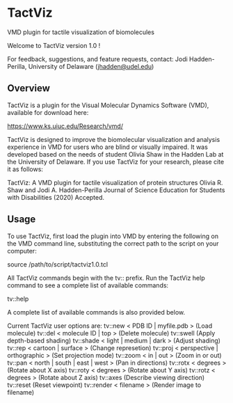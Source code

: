# TactViz
VMD plugin for tactile visualization of biomolecules

Welcome to TactViz version 1.0 !

For feedback, suggestions, and feature requests, contact:
Jodi Hadden-Perilla, University of Delaware (jhadden@udel.edu)

Overview
--------

TactViz is a plugin for the Visual Molecular Dynamics Software (VMD), available
for download here:

https://www.ks.uiuc.edu/Research/vmd/

TactViz is designed to improve the biomolecular visualization and analysis
experience in VMD for users who are blind or visually impaired. It was developed
based on the needs of student Olivia Shaw in the Hadden Lab at the University of
Delaware. If you use TactViz for your research, please cite it as follows:

TactViz: A VMD plugin for tactile visualization of protein structures
Olivia R. Shaw and Jodi A. Hadden-Perilla
Journal of Science Education for Students with Disabilities (2020) Accepted.

Usage
-----

To use TactViz, first load the plugin into VMD by entering the following on the
VMD command line, substituting the correct path to the script on your computer:

source /path/to/script/tactviz1.0.tcl

All TactViz commands begin with the tv:: prefix.
Run the TactViz help command to see a complete list of available commands:

tv::help

A complete list of available commands is also provided below.

Current TactViz user options are:
tv::new < PDB ID | myfile.pdb >         (Load molecule)
tv::del < molecule ID | top >           (Delete molecule)
tv::swell                               (Apply depth-based shading)
tv::shade < light | medium | dark >     (Adjust shading)
tv::rep < cartoon | surface >           (Change represetion)
tv::proj < perspective | orthographic > (Set projection mode)
tv::zoom < in | out >                   (Zoom in or out)
tv::pan < north | south | east | west > (Pan in directions)
tv::rotx < degrees >                    (Rotate about X axis)
tv::roty < degrees >                    (Rotate about Y axis)
tv::rotz < degrees >                    (Rotate about Z axis)
tv::axes                                (Describe viewing direction)
tv::reset                               (Reset viewpoint)
tv::render < filename >                 (Render image to filename)
